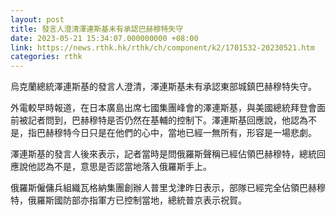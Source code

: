 ```yaml
---
layout: post
title: 發言人澄清澤連斯基未有承認巴赫穆特失守
date: 2023-05-21 15:34:07.000000000 +08:00
link: https://news.rthk.hk/rthk/ch/component/k2/1701532-20230521.htm
categories: rthk
---
```


烏克蘭總統澤連斯基的發言人澄清，澤連斯基未有承認東部城鎮巴赫穆特失守。

外電較早時報道，在日本廣島出席七國集團峰會的澤連斯基，與美國總統拜登會面前被記者問到，巴赫穆特是否仍然在基輔的控制下。澤連斯基回應說，他認為不是，指巴赫穆特今日只是在他們的心中，當地已經一無所有，形容是一場悲劇。

澤連斯基的發言人後來表示，記者當時是問俄羅斯聲稱已經佔領巴赫穆特，總統回應說他認為不是，意思是否認當地落入俄羅斯手上。

俄羅斯僱傭兵組織瓦格納集團創辦人普里戈津昨日表示，部隊已經完全佔領巴赫穆特，俄羅斯國防部亦指軍方已控制當地，總統普京表示祝賀。
